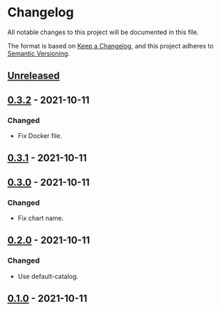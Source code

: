 # Changelog

All notable changes to this project will be documented in this file.

The format is based on [Keep a Changelog](https://keepachangelog.com/en/1.0.0/),
and this project adheres to [Semantic Versioning](https://semver.org/spec/v2.0.0.html).

## [Unreleased]

## [0.3.2] - 2021-10-11

### Changed

- Fix Docker file.

## [0.3.1] - 2021-10-11

## [0.3.0] - 2021-10-11

### Changed

- Fix chart name.

## [0.2.0] - 2021-10-11

### Changed

- Use default-catalog.

## [0.1.0] - 2021-10-11

[Unreleased]: https://github.com/giantswarm/capi-node-labeler-app/compare/v0.3.2...HEAD
[0.3.2]: https://github.com/giantswarm/capi-node-labeler-app/compare/v0.3.1...v0.3.2
[0.3.1]: https://github.com/giantswarm/capi-node-labeler-app/compare/v0.3.0...v0.3.1
[0.3.0]: https://github.com/giantswarm/capi-node-labeler-app/compare/v0.2.0...v0.3.0
[0.2.0]: https://github.com/giantswarm/capi-node-labeler-app/compare/v0.1.0...v0.2.0
[0.1.0]: https://github.com/giantswarm/capi-node-labeler-app/releases/tag/v0.1.0
